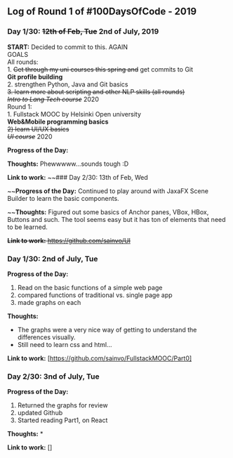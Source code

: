 
## Log of Round 1 of #100DaysOfCode - 2019

### Day 1/30: ~~12th of Feb, Tue~~ 2nd of July, 2019

**START:** Decided to commit to this. AGAIN <br/>
                GOALS <br/>
                All rounds: <br/>
                1. ~~Get through my uni courses this spring and~~ get commits to Git <br/>
                  **Git profile building**<br/>
                2. strengthen Python, Java and Git basics<br/>
                ~~3. learn more about scripting and other NLP skills (all rounds)<br/>
                        *Intro to Lang Tech course*~~ 2020<br/>
                Round 1:<br/>
                1. Fullstack MOOC by Helsinki Open university<br/>
                  **Web&Mobile programming basics**<br/>
               ~~2) learn UI/UX basics <br/>
                        *UI course*~~ 2020<br/>
                
                        
**Progress of the Day:**                        
                            
**Thoughts:** Phewwwww...sounds tough :D

**Link to work:** 
~~### Day 2/30: 13th of Feb, Wed
                        
~~**Progress of the Day:** Continued to play around with JaxaFX Scene Builder to learn the basic components.                       
                            
~~**Thoughts:** Figured out some basics of Anchor panes, VBox, HBox, Buttons and such. The tool seems easy but it has ton of elements that need to be learned.

~~**Link to work:** https://github.com/sainvo/UI~~

### Day 1/30: 2nd of July, Tue
                        
**Progress of the Day:** 
1. Read on the basic functions of a simple web page
2. compared functions of traditional vs. single page app
3. made graphs on each                    
                            
**Thoughts:** 
* The graphs were a very nice way of getting to understand the differences visually. 
* Still need to learn css and html... 

**Link to work:** [https://github.com/sainvo/FullstackMOOC/Part0]

### Day 2/30: 3nd of July, Tue
                        
**Progress of the Day:** 
1. Returned the graphs for review 
2. updated Github 
3. Started reading Part1, on React
                            
**Thoughts:** 
* 

**Link to work:** []
